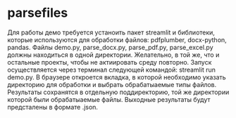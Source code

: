 # parsefiles
Для работы демо требуется устаноить пакет streamlit и библиотеки, которые используются для обработки файлов: pdfplumber, docx-python, pandas.
Файлы demo.py, parse_docx.py, parse_pdf.py, parse_excel.py должны находиться в одной директории. Желательно, в той же, что и остальные проекты, чтобы не актиировать среду повторно.
Запуск осуществляется через терминал следующей командой: streamlit run demo.py.
В браузере откроется вкладка, в которой необходимо указать директорию для обработки и выбрать обрабатыаемые типы файлов.
Результаты сохранятся в отдельную поддиректорию,  той же директории  которой были обрабатыаемые файлы.
Выходные результаты будут предсталены в формате .json.
